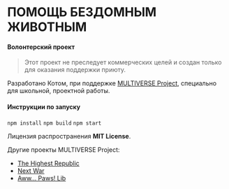 # ПОМОЩЬ БЕЗДОМНЫМ ЖИВОТНЫМ
#### Волонтерский проект
> Этот проект не преследует коммерческих целей и создан только для оказания поддержки приюту.

Разработано Котом, при поддержке [MULTIVERSE Project](https://gmod-mvp.ru/), специально для школьной, проектной работы.

#### Инструкции по запуску
`npm install`
`npm build`
`npm start`

Лицензия распространения **MIT License**.

Другие проекты MULTIVERSE Project:
- [The Highest Republic](https://thr.gmod-mvp.ru/)
- [Next War](https://discord.gg/2KxEp9q2Jr)
- [Aww... Paws! Lib](https://github.com/Kotyarishka/Paws-Lib)